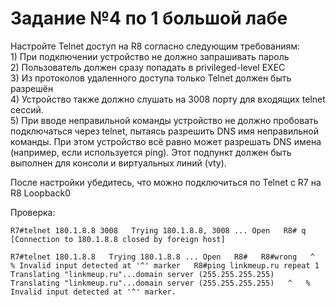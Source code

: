 # Задание №4 по 1 большой лабе

Настройте Telnet доступ на R8 согласно следующим требованиям:  
1\) При подключении устройство не должно запрашивать пароль  
2\) Пользователь должен сразу попадать в privileged-level EXEC  
3\) Из протоколов удаленного доступа только Telnet должен быть разрешён  
4\) Устройство также должно слушать на 3008 порту для входящих telnet сессий.  
5\) При вводе неправильной команды устройство не должно пробовать подключаться через telnet, пытаясь разрешить DNS имя неправильной команды. При этом устройство всё равно может разрешать DNS имена \(например, если используется ping\). Этот подпункт должен быть выполнен для консоли и виртуальных линий \(vty\).

После настройки убедитесь, что можно подключиться по Telnet с R7 на R8 Loopback0

Проверка:

`R7#telnet 180.1.8.8 3008  
Trying 180.1.8.8, 3008 ... Open  
R8# q  
[Connection to 180.1.8.8 closed by foreign host]`

`R7#telnet 180.1.8.8  
Trying 180.1.8.8 ... Open  
R8#  
R8#wrong  
^  
% Invalid input detected at '^' marker  
R8#ping linkmeup.ru repeat 1  
Translating "linkmeup.ru"...domain server (255.255.255.255)  
Translating "linkmeup.ru"...domain server (255.255.255.255)  
^  
% Invalid input detected at '^' marker.`

